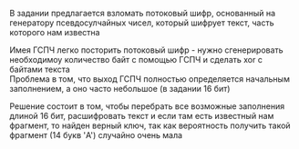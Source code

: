 В задании предлагается взломать потоковый шифр, основанный на генератору псевдосулчайных чисел, который шифрует текст, часть которого нам известна

Имея ГСПЧ легко посторить потоковый шифр - нужно сгенерировать необходимоу количество байт с помощью ГСПЧ и сделать xor с байтами текста  
Проблема в том, что выход ГСПЧ полностью определяется начальным заполнением, а оно часто небольшое (в задании 16 бит)

Решение состоит в том, чтобы перебрать все возможные заполнения длиной 16 бит, расшифровать текст и если там есть известный нам фрагмент, то найден верный ключ, так как вероятность получить такой фрагмент (14 букв 'A') случайно очень мала
